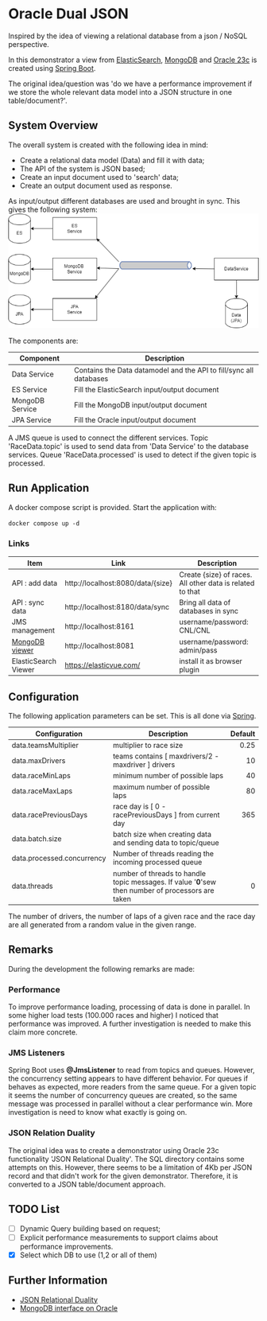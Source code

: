 # Oracle Dual JSON
Inspired by the idea of viewing a relational database from a json / NoSQL perspective.

In this demonstrator a view from [ElasticSearch](https://www.elastic.co/), [MongoDB](https://www.mongodb.com/) 
and [Oracle 23c](https://www.oracle.com/database/free/) is created using [Spring Boot](https://spring.io/projects/spring-boot/).

The original idea/question was 'do we have a performance improvement if we store the whole relevant data model into a JSON structure in one table/document?'.

## System Overview
The overall system is created with the following idea in mind:

- Create a relational data model (Data) and fill it with data;
- The API of the system is JSON based;
- Create an input document used to 'search' data;
- Create an output document used as response.

As input/output different databases are used and brought in sync. This gives the following system:
![System Overview](system-overview.png)

The components are:

| Component       | Description                                                        |
|-----------------|--------------------------------------------------------------------|
| Data Service    | Contains the Data datamodel and the API to fill/sync all databases | 
| ES Service      | Fill the ElasticSearch input/output document                       | 
| MongoDB Service | Fill the MongoDB input/output document                             |                                                 
| JPA Service     | Fill the Oracle input/output document                              | 

A JMS queue is used to connect the different services. Topic 'RaceData.topic' is used to send data from 'Data Service' 
to the database services. Queue 'RaceData.processed' is used to detect if the given topic is processed.

## Run Application

A docker compose script is provided. Start the application with:

``docker compose up -d``

### Links

| Item                                                     | Link                              | Description                                               |
|----------------------------------------------------------|-----------------------------------|-----------------------------------------------------------|
| API : add data                                           | http://localhost:8080/data/{size} | Create {size} of races. All other data is related to that |
| API : sync data                                          | http://localhost:8180/data/sync   | Bring all data of databases in sync                       |
| JMS management                                           | http://localhost:8161             | username/password: CNL/CNL                                |
| [MongoDB viewer](https://hub.docker.com/_/mongo-express) | http://localhost:8081             | username/password: admin/pass                             | 
| ElasticSearch Viewer                                     | https://elasticvue.com/           | install it as browser plugin                              |

## Configuration
The following application parameters can be set. This is all done via [Spring](https://docs.spring.io/spring-boot/docs/current/reference/html/features.html#features.external-config).

| Configuration              | Description                                                                                         | Default |
|----------------------------|-----------------------------------------------------------------------------------------------------|--------:|
| data.teamsMultiplier       | multiplier to race size                                                                             |    0.25 |
| data.maxDrivers            | teams contains [ maxdrivers/2 - maxdriver ] drivers                                                 |      10 |
| data.raceMinLaps           | minimum number of possible laps                                                                     |      40 |
| data.raceMaxLaps           | maximum number of possible laps                                                                     |      80 |
| data.racePreviousDays      | race day is [ 0 - racePreviousDays ] from current day                                               |     365 |
| data.batch.size            | batch size when creating data and sending data to topic/queue                                       |         |
| data.processed.concurrency | Number of threads reading the incoming processed queue                                              |         |
| data.threads               | number of threads to handle topic messages. If value '**0**'sew then number of processors are taken |       0 |

The number of drivers, the number of laps of a given race and the race day are all generated from a random value in the given range.

## Remarks
During the development the following remarks are made:

### Performance
To improve performance loading, processing of data is done in parallel. In some higher load tests (100.000 races and higher) 
I noticed that performance was improved. A further investigation is needed to make this claim more concrete.

### JMS Listeners
Spring Boot uses **@JmsListener** to read from topics and queues. However, the concurrency setting appears to have different behavior. 
For queues if behaves as expected, more readers from the same queue. 
For a given topic it seems  the number of concurrency queues are created, so the same message was processed in parallel without a clear performance win. 
More investigation is need to know what exactly is going on.  

### JSON Relation Duality
The original idea was to create a demonstrator using Oracle 23c functionality 'JSON Relational Duality'. 
The SQL directory contains some attempts on this. However, there seems to be a limitation of 4Kb per JSON record 
and that didn't work for the given demonstrator. Therefore, it is converted to a JSON table/document approach.

## TODO List
- [ ] Dynamic Query building based on request;
- [ ] Explicit performance measurements to support claims about performance improvements.
- [x] Select which DB to use (1,2 or all of them)

## Further Information
- [JSON Relational Duality](https://github.com/oracle-samples/oracle-db-examples/blob/main/json-relational-duality/DualityViewTutorial.sql)
- [MongoDB interface on Oracle](https://blogs.oracle.com/database/post/installing-database-api-for-mongodb-for-any-oracle-database)
